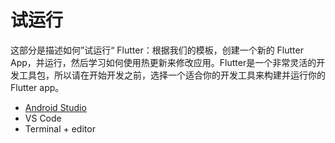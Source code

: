 # 试运行

这部分是描述如何”试运行“ Flutter：根据我们的模板，创建一个新的 Flutter App，并运行，然后学习如何使用热更新来修改应用。Flutter是一个非常灵活的开发工具包，所以请在开始开发之前，选择一个适合你的开发工具来构建并运行你的Flutter app。

* [Android Studio](/shou-ci-ti-yan/android-studio.md)
* VS Code
* Terminal + editor



